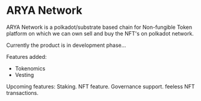# ARYA Network

ARYA Network is a polkadot/substrate based chain for Non-fungible Token platform on which we can own sell and buy the 
NFT's on polkadot network.

Currently the product is in development phase...

Features added:
* Tokenomics
* Vesting

Upcoming features:
Staking.
NFT feature.
Governance support.
feeless NFT transactions.

